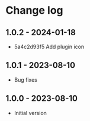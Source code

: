 # Change log

## 1.0.2 - 2024-01-18

- 5a4c2d93f5 Add plugin icon

## 1.0.1 - 2023-08-10

- Bug fixes

## 1.0.0 - 2023-08-10

- Initial version
